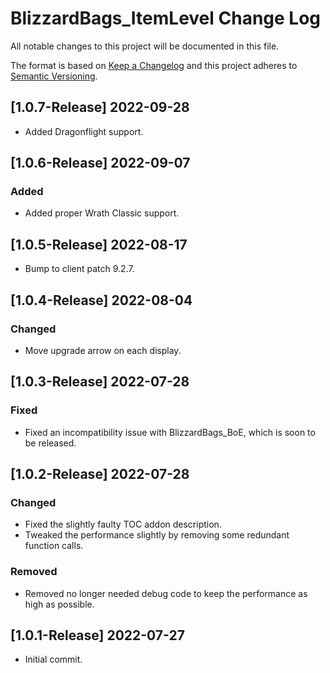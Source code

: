 # BlizzardBags_ItemLevel Change Log
All notable changes to this project will be documented in this file.

The format is based on [Keep a Changelog](http://keepachangelog.com/)
and this project adheres to [Semantic Versioning](http://semver.org/).

## [1.0.7-Release] 2022-09-28
- Added Dragonflight support.

## [1.0.6-Release] 2022-09-07
### Added
- Added proper Wrath Classic support.

## [1.0.5-Release] 2022-08-17
- Bump to client patch 9.2.7.

## [1.0.4-Release] 2022-08-04
### Changed
- Move upgrade arrow on each display.

## [1.0.3-Release] 2022-07-28
### Fixed
- Fixed an incompatibility issue with BlizzardBags_BoE, which is soon to be released.

## [1.0.2-Release] 2022-07-28
### Changed
- Fixed the slightly faulty TOC addon description.
- Tweaked the performance slightly by removing some redundant function calls.

### Removed
- Removed no longer needed debug code to keep the performance as high as possible.

## [1.0.1-Release] 2022-07-27
- Initial commit.
